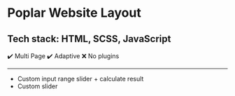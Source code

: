 # Poplar Website Layout

## Tech stack: HTML, SCSS, JavaScript

✔️ Multi Page
✔️ Adaptive
❌ No plugins
____

* Custom input range slider + calculate result
* Custom slider

